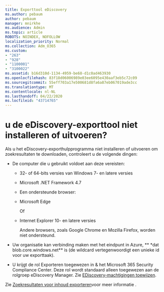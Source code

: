 ```yaml
---
title: Exporttool eDiscovery
ms.author: pebaum
author: pebaum
manager: mnirkhe
ms.audience: Admin
ms.topic: article
ROBOTS: NOINDEX, NOFOLLOW
localization_priority: Normal
ms.collection: Adm_O365
ms.custom:
- "263"
- "928"
- "1100001"
- "3100022"
ms.assetid: b16d310d-1134-4959-be68-d1c0ad463930
ms.openlocfilehash: 83f18d06006989e03ee6095e430aaf3eb5c72c09
ms.sourcegitcommit: 55eff703a17e500681d8fa6a87eb067019ade3cc
ms.translationtype: MT
ms.contentlocale: nl-NL
ms.lasthandoff: 04/22/2020
ms.locfileid: "43714765"
---
```

# <a name="cant-install-or-run-the-ediscovery-export-tool"></a>u de eDiscovery-exporttool niet installeren of uitvoeren?

Als u het eDiscovery-exporthulpprogramma niet installeren of uitvoeren om zoekresultaten te downloaden, controleert u de volgende dingen:
  
- De computer die u gebruikt voldoet aan deze vereisten:

  - 32- of 64-bits versies van Windows 7- en latere versies

  - Microsoft .NET Framework 4.7

  - Een ondersteunde browser:

  - Microsoft Edge

    Of

  - Internet Explorer 10- en latere versies

    Andere browsers, zoals Google Chrome en Mozilla Firefox, worden niet ondersteund.

- Uw organisatie kan verbinding maken met het eindpunt in Azure, ** \*dat blob.core.windows.net** is (de wildcard vertegenwoordigt een unieke id voor uw exporttaak).

- U krijgt de rol Exporteren toegewezen in &amp; het Microsoft 365 Security Compliance Center. Deze rol wordt standaard alleen toegewezen aan de rolgroep eDiscovery Manager. Zie [EDiscovery-machtigingen toewijzen](https://docs.microsoft.com/office365/securitycompliance/assign-ediscovery-permissions).

Zie [Zoekresultaten voor inhoud exporteren](https://docs.microsoft.com/office365/securitycompliance/export-search-results)voor meer informatie .
  
